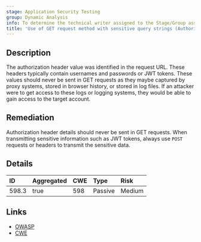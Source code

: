```yaml
---
stage: Application Security Testing
group: Dynamic Analysis
info: To determine the technical writer assigned to the Stage/Group associated with this page, see https://handbook.gitlab.com/handbook/product/ux/technical-writing/#assignments
title: 'Use of GET request method with sensitive query strings (Authorization header details)'
---
```


## Description

The authorization header value was identified in the request URL. These headers typically contain
usernames and passwords or JWT tokens. These values should never be sent in GET requests as they
maybe captured by proxy systems, stored in browser history, or stored in log files. If an attacker
were to get access to these logs or logging systems, they would be able to gain access to the
target account.

## Remediation

Authorization header details should never be sent in GET requests. When transmitting sensitive information
such as JWT tokens, always use `POST` requests or headers to transmit the sensitive data.

## Details

| ID | Aggregated | CWE | Type | Risk |
|:---|:-----------|:----|:-----|:-----|
| 598.3 | true | 598 | Passive | Medium |

## Links

- [OWASP](https://owasp.org/www-community/vulnerabilities/Information_exposure_through_query_strings_in_url)
- [CWE](https://cwe.mitre.org/data/definitions/598.html)
